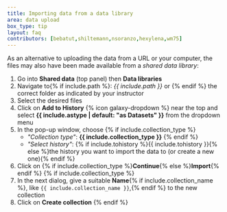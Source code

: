 ```yaml
---
title: Importing data from a data library
area: data upload
box_type: tip
layout: faq
contributors: [bebatut,shiltemann,nsoranzo,hexylena,wm75]
---
```



As an alternative to uploading the data from a URL or your computer, the files may also have been made available from a *shared data library*:

1. Go into **Shared data** (top panel) then **Data libraries**
2. Navigate to{% if include.path %}: *{{ include.path }}* or {% endif %} the correct folder as indicated by your instructor
3. Select the desired files
4. Click on **Add to History** {% icon galaxy-dropdown %} near the top and select **{{ include.astype | default: "as Datasets" }}** from the dropdown menu
5. In the pop-up window, choose
   {% if include.collection_type %}
   * *"Collection type"*: **{{ include.collection_type }}**
   {% endif %}
   * *"Select history"*: {% if include.tohistory %}{{ include.tohistory }}{% else %}the history you want to import the data to (or create a new one){% endif %}
6. Click on {% if include.collection_type %}**Continue**{% else %}**Import**{% endif %}
{% if include.collection_type %}
7. In the next dialog, give a suitable **Name**{% if include.collection_name %}, like `{{ include.collection_name }}`,{% endif %} to the new collection
8. Click on **Create collection**
{% endif %}
